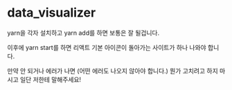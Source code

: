 # data_visualizer

yarn을 각자 설치하고 yarn add를 하면 보통은 잘 될겁니다.

이후에 yarn start를 하면 리액트 기본 아이콘이 돌아가는 사이트가 하나 나와야 합니다.

만약 안 되거나 에러가 나면 (어떤 에러도 나오지 않아야 합니다.) 뭔가 고치려고 하지 마시고 일단 저한테 말해주세요!
